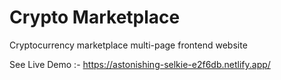 # Crypto Marketplace
Cryptocurrency marketplace multi-page frontend website

See Live Demo :- https://astonishing-selkie-e2f6db.netlify.app/
